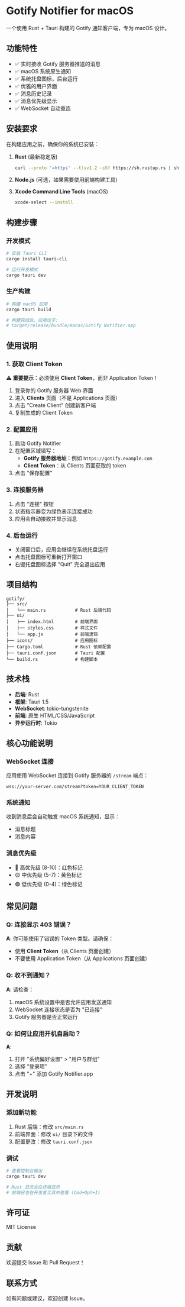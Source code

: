 # Gotify Notifier for macOS

一个使用 Rust + Tauri 构建的 Gotify 通知客户端，专为 macOS 设计。

## 功能特性

- ✅ 实时接收 Gotify 服务器推送的消息
- ✅ macOS 系统原生通知
- ✅ 系统托盘图标，后台运行
- ✅ 优雅的用户界面
- ✅ 消息历史记录
- ✅ 消息优先级显示
- ✅ WebSocket 自动重连

## 安装要求

在构建应用之前，确保你的系统已安装：

1. **Rust** (最新稳定版)
   ```bash
   curl --proto '=https' --tlsv1.2 -sSf https://sh.rustup.rs | sh
   ```

2. **Node.js** (可选，如果需要使用前端构建工具)

3. **Xcode Command Line Tools** (macOS)
   ```bash
   xcode-select --install
   ```

## 构建步骤

### 开发模式

```bash
# 安装 Tauri CLI
cargo install tauri-cli

# 运行开发模式
cargo tauri dev
```

### 生产构建

```bash
# 构建 macOS 应用
cargo tauri build

# 构建完成后，应用位于:
# target/release/bundle/macos/Gotify Notifier.app
```

## 使用说明

### 1. 获取 Client Token

⚠️ **重要提示**：必须使用 **Client Token**，而非 Application Token！

1. 登录你的 Gotify 服务器 Web 界面
2. 进入 **Clients** 页面（不是 Applications 页面）
3. 点击 "Create Client" 创建新客户端
4. 复制生成的 Client Token

### 2. 配置应用

1. 启动 Gotify Notifier
2. 在配置区域填写：
   - **Gotify 服务器地址**：例如 `https://gotify.example.com`
   - **Client Token**：从 Clients 页面获取的 token
3. 点击 "保存配置"

### 3. 连接服务器

1. 点击 "连接" 按钮
2. 状态指示器变为绿色表示连接成功
3. 应用会自动接收并显示消息

### 4. 后台运行

- 关闭窗口后，应用会继续在系统托盘运行
- 点击托盘图标可重新打开窗口
- 右键托盘图标选择 "Quit" 完全退出应用

## 项目结构

```
gotify/
├── src/
│   └── main.rs           # Rust 后端代码
├── ui/
│   ├── index.html        # 前端界面
│   ├── styles.css        # 样式文件
│   └── app.js            # 前端逻辑
├── icons/                # 应用图标
├── Cargo.toml            # Rust 依赖配置
├── tauri.conf.json       # Tauri 配置
└── build.rs              # 构建脚本
```

## 技术栈

- **后端**: Rust
- **框架**: Tauri 1.5
- **WebSocket**: tokio-tungstenite
- **前端**: 原生 HTML/CSS/JavaScript
- **异步运行时**: Tokio

## 核心功能说明

### WebSocket 连接

应用使用 WebSocket 连接到 Gotify 服务器的 `/stream` 端点：

```
wss://your-server.com/stream?token=YOUR_CLIENT_TOKEN
```

### 系统通知

收到消息后会自动触发 macOS 系统通知，显示：
- 消息标题
- 消息内容

### 消息优先级

- 🔴 高优先级 (8-10)：红色标记
- 🟡 中优先级 (5-7)：黄色标记
- 🟢 低优先级 (0-4)：绿色标记

## 常见问题

### Q: 连接显示 403 错误？

**A**: 你可能使用了错误的 Token 类型。请确保：
- 使用 **Client Token**（从 Clients 页面创建）
- 不要使用 Application Token（从 Applications 页面创建）

### Q: 收不到通知？

**A**: 请检查：
1. macOS 系统设置中是否允许应用发送通知
2. WebSocket 连接状态是否为 "已连接"
3. Gotify 服务器是否正常运行

### Q: 如何让应用开机自启动？

**A**: 
1. 打开 "系统偏好设置" > "用户与群组"
2. 选择 "登录项"
3. 点击 "+" 添加 Gotify Notifier.app

## 开发说明

### 添加新功能

1. Rust 后端：修改 `src/main.rs`
2. 前端界面：修改 `ui/` 目录下的文件
3. 配置更改：修改 `tauri.conf.json`

### 调试

```bash
# 查看控制台输出
cargo tauri dev

# Rust 日志会在终端显示
# 前端日志在开发者工具中查看 (Cmd+Opt+I)
```

## 许可证

MIT License

## 贡献

欢迎提交 Issue 和 Pull Request！

## 联系方式

如有问题或建议，欢迎创建 Issue。
